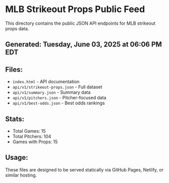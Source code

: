 # MLB Strikeout Props Public Feed

This directory contains the public JSON API endpoints for MLB strikeout props data.

## Generated: Tuesday, June 03, 2025 at 06:06 PM EDT

## Files:
- `index.html` - API documentation
- `api/v1/strikeout-props.json` - Full dataset
- `api/v1/summary.json` - Summary data
- `api/v1/pitchers.json` - Pitcher-focused data  
- `api/v1/best-odds.json` - Best odds rankings

## Stats:
- Total Games: 15
- Total Pitchers: 104
- Games with Props: 15

## Usage:
These files are designed to be served statically via GitHub Pages, Netlify, or similar hosting.
